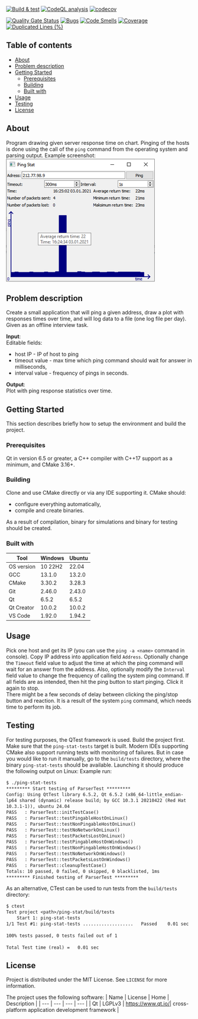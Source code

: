 [![Build & test](https://github.com/przemek83/ping-stat/actions/workflows/buld-and-test.yml/badge.svg)](https://github.com/przemek83/ping-stat/actions/workflows/buld-and-test.yml)
[![CodeQL analysis](https://github.com/przemek83/ping-stat/actions/workflows/codeql.yml/badge.svg)](https://github.com/przemek83/ping-stat/actions/workflows/codeql.yml)
[![codecov](https://codecov.io/github/przemek83/ping-stat/graph/badge.svg?token=EP1UNV6W35)](https://codecov.io/github/przemek83/ping-stat)

[![Quality Gate Status](https://sonarcloud.io/api/project_badges/measure?project=przemek83_ping-stat&metric=alert_status)](https://sonarcloud.io/summary/new_code?id=przemek83_ping-stat)
[![Bugs](https://sonarcloud.io/api/project_badges/measure?project=przemek83_ping-stat&metric=bugs)](https://sonarcloud.io/summary/new_code?id=przemek83_ping-stat)
[![Code Smells](https://sonarcloud.io/api/project_badges/measure?project=przemek83_ping-stat&metric=code_smells)](https://sonarcloud.io/summary/new_code?id=przemek83_ping-stat)
[![Coverage](https://sonarcloud.io/api/project_badges/measure?project=przemek83_ping-stat&metric=coverage)](https://sonarcloud.io/summary/new_code?id=przemek83_ping-stat)
[![Duplicated Lines (%)](https://sonarcloud.io/api/project_badges/measure?project=przemek83_ping-stat&metric=duplicated_lines_density)](https://sonarcloud.io/summary/new_code?id=przemek83_ping-stat)

## Table of contents
- [About](#about)
- [Problem description](#problem-description)
- [Getting Started](#getting-started)
   * [Prerequisites](#prerequisites)
   * [Building](#building)
   * [Built with](#built-with)
- [Usage](#usage)
- [Testing](#testing)
- [License](#license)

## About
Program drawing given server response time on chart. Pinging of the hosts is done using the call of the `ping` command from the operating system and parsing output. Example screenshot:
![](screen.png?raw=true "")

## Problem description
Create a small application that will ping a given address, draw a plot with responses times over time, and will log data to a file (one log file per day). Given as an offline interview task.

**Input**:  
Editable fields:
- host IP - IP of host to ping
- timeout value - max time which ping command should wait for answer in milliseconds,
- interval value - frequency of pings in seconds.

**Output**:  
Plot with ping response statistics over time.

## Getting Started
This section describes briefly how to setup the environment and build the project.  

### Prerequisites
Qt in version 6.5 or greater, a C++ compiler with C++17 support as a minimum, and CMake 3.16+. 

### Building
Clone and use CMake directly or via any IDE supporting it. CMake should:
- configure everything automatically,
- compile and create binaries.

As a result of compilation, binary for simulations and binary for testing should be created.

### Built with
| Tool |  Windows | Ubuntu |
| --- | --- | --- |
| OS version | 10 22H2 | 22.04 |
| GCC | 13.1.0 | 13.2.0 |
| CMake | 3.30.2 | 3.28.3 |
| Git | 2.46.0 | 2.43.0 |
| Qt | 6.5.2 | 6.5.2 |
| Qt Creator | 10.0.2 | 10.0.2 |
| VS Code | 1.92.0 | 1.94.2 |

## Usage
Pick one host and get its IP (you can use the `ping -a <name>` command in console). Copy IP address into application field `Address`. Optionally change the `Timeout` field value to adjust the time at which the ping command will wait for an answer from the address. Also, optionally modify the `Interval` field value to change the frequency of calling the system ping command. If all fields are as intended, then hit the ping button to start pinging. Click it again to stop.  
There might be a few seconds of delay between clicking the ping/stop button and reaction. It is a result of the system `ping` command, which needs time to perform its job.

## Testing
For testing purposes, the QTest framework is used. Build the project first. Make sure that the `ping-stat-tests` target is built. Modern IDEs supporting CMake also support running tests with monitoring of failures. But in case you would like to run it manually, go to the `build/tests` directory, where the⁣ binary `ping-stat-tests` should be available. Launching it should produce the following output on Linux:
Example run:
```
$ ./ping-stat-tests
********* Start testing of ParserTest *********
Config: Using QtTest library 6.5.2, Qt 6.5.2 (x86_64-little_endian-lp64 shared (dynamic) release build; by GCC 10.3.1 20210422 (Red Hat 10.3.1-1)), ubuntu 24.04
PASS   : ParserTest::initTestCase()
PASS   : ParserTest::testPingableHostOnLinux()
PASS   : ParserTest::testNonPingableHostOnLinux()
PASS   : ParserTest::testNoNetworkOnLinux()
PASS   : ParserTest::testPacketsLostOnLinux()
PASS   : ParserTest::testPingableHostOnWindows()
PASS   : ParserTest::testNonPingableHostOnWindows()
PASS   : ParserTest::testNoNetworkOnWindows()
PASS   : ParserTest::testPacketsLostOnWindows()
PASS   : ParserTest::cleanupTestCase()
Totals: 10 passed, 0 failed, 0 skipped, 0 blacklisted, 1ms
********* Finished testing of ParserTest *********

```
As an alternative, CTest can be used to run tests from the `build/tests` directory:
```
$ ctest
Test project <path>/ping-stat/build/tests
    Start 1: ping-stat-tests
1/1 Test #1: ping-stat-tests ...................   Passed    0.01 sec

100% tests passed, 0 tests failed out of 1

Total Test time (real) =   0.01 sec
```

## License
Project is distributed under the MIT License. See `LICENSE` for more information.

The project uses the following software:
| Name | License | Home | Description |
| --- | --- | --- | --- |
| Qt | LGPLv3 | https://www.qt.io/| cross-platform application development framework |
